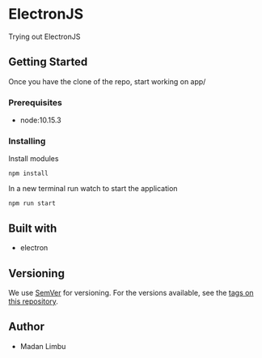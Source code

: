 # ElectronJS

Trying out ElectronJS

## Getting Started

Once you have the clone of the repo, start working on app/

### Prerequisites

- node:10.15.3

### Installing

Install modules
```
npm install
```

In a new terminal run watch to start the application
```
npm run start
```

## Built with

- electron

## Versioning

We use [SemVer](https://semver.org/) for versioning. For the versions available, see the [tags on this repository](https://github.com/madan95/dockerTemple/tags).


## Author
- Madan Limbu

